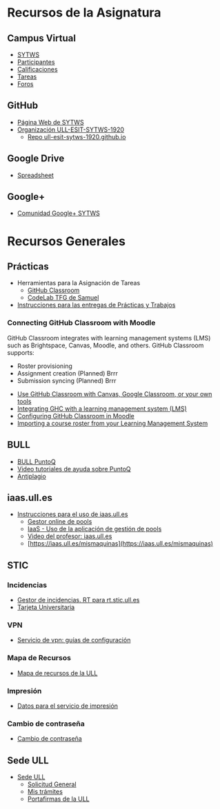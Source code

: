 # Recursos de la Asignatura

## Campus Virtual

* [SYTWS](https://campusvirtual.ull.es/1920/course/view.php?id=201913778)
* [Participantes](https://campusvirtual.ull.es/1920/user/index.php?id=201913778)
* [Calificaciones](https://campusvirtual.ull.es/1920/grade/report/grader/index.php?id=201913778)
* [Tareas](https://campusvirtual.ull.es/1920/mod/assign/index.php?id=201913778)
* [Foros](https://campusvirtual.ull.es/1920/mod/forum/index.php?id=201913778)

## GitHub

* [Página Web de SYTWS](https://ull-esit-sytws-1920.github.io)
* [Organización ULL-ESIT-SYTWS-1920](https://github.com/ULL-ESIT-SYTWS-1920)
  - [Repo ull-esit-sytws-1920.github.io](https://github.com/ULL-ESIT-SYTWS-1920/ull-esit-sytws-1920.github.io)

## Google Drive

* [Spreadsheet](https://docs.google.com/spreadsheets/d/123qbWECg5CNWbuIzgGHGvoixnTMYybL8rjVQAqtBYEI/edit?pli=1#gid=1051140367)


## Google+

* [Comunidad Google+ SYTWS](https://plus.google.com/u/2/communities/104629784252354892324)

# Recursos Generales

## Prácticas

* Herramientas para la Asignación de Tareas
  * [GitHub Classroom](https://classroom.github.com/classrooms/)
  * [CodeLab TFG de Samuel](https://codelab-tfg1718.herokuapp.com/)
* [Instrucciones para las entregas de Prácticas y Trabajos](https://casianorodriguezleon.gitbooks.io/ull-esit-1617/content/instrucciones/)

### Connecting GitHub Classroom with Moodle

GitHub Classroom integrates with learning management systems (LMS) such as Brightspace, Canvas, Moodle, and others. GitHub Classroom supports:

- Roster provisioning
- Assignment creation (Planned) Brrr
- Submission syncing (Planned) Brrr

* [Use GitHub Classroom with Canvas, Google Classroom, or your own tools](https://github.blog/2019-08-13-use-github-classroom-with-your-own-tools/)
* [Integrating GHC with a learning management system (LMS)](https://classroom.github.com/help/connect-to-lms)
* [Configuring GitHub Classroom in Moodle](https://classroom.github.com/help/setup-moodle)
* [Importing a course roster from your Learning Management System](https://classroom.github.com/help/import-roster-from-lms)

## BULL

* [BULL PuntoQ](https://www.ull.es/servicios/biblioteca/servicios/puntoq/)
* [Video tutoriales de ayuda sobre PuntoQ](https://www.ull.es/servicios/biblioteca/servicios/videotutoriales-de-puntoq/)
* [Antiplagio]( https://www.ull.es/servicios/biblioteca/antiplagio/)

## iaas.ull.es

* [Instrucciones para el uso de iaas.ull.es](https://casianorodriguezleon.gitbooks.io/ull-esit-1617/recursos/iaas.html)
  - [Gestor online de pools](https://iaas.ull.es/ovirtadmin/login) 
  - [IaaS - Uso de la aplicación de gestión de pools](https://docs.google.com/document/d/13vP4bd5LhnfNJvV6ncz20ZNTXfeg8ehWbw_ECkn4MAY/edit#)
  - [Video del profesor: iaas.ull.es](https://youtu.be/qKHgbV0lYbA)
  - [https://iaas.ull.es/mismaquinas](https://iaas.ull.es/mismaquinas) 


## STIC

### Incidencias

- [Gestor de incidencias. RT para rt.stic.ull.es](https://usuarios.ull.es/rt/SelfService/)
- [Tarjeta Universitaria](https://www.ull.es/tarjeta/)

### VPN

- [Servicio de vpn: guías de configuración](https://www.ull.es/servicios/stic/2016/05/10/servicio-de-vpn-de-la-ull/)

### Mapa de Recursos

- [Mapa de recursos de la ULL](https://www.ull.es/donde/)

### Impresión

* [Datos para el servicio de impresión](https://usuarios.ull.es/autogestion/valores_impresion/)

### Cambio de contraseña

* [Cambio de contraseña](https://usuarios.ull.es/autogestion/cambio_password_google/)


## Sede ULL

* [Sede ULL](https://sede.ull.es/)
    - [Solicitud General](https://sede.ull.es/ecivilis-site/catalog/showProcedure/229)
    - [Mis trámites](https://sede.ull.es/ecivilis-site/records/myRecords)
    - [Portafirmas de la ULL](https://sede.ull.es/ecivilis-signature-inbox-application/inbox.html)

